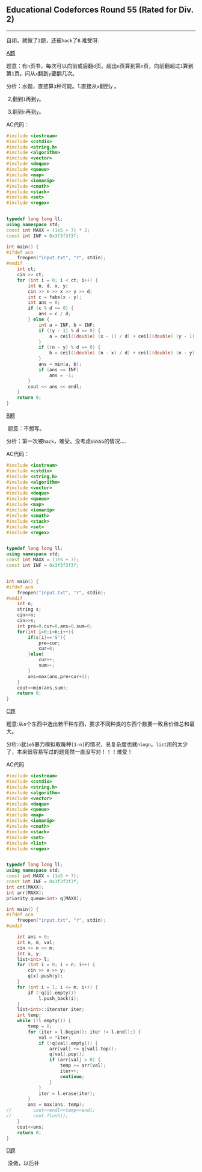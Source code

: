 ## Educational Codeforces Round 55 (Rated for Div. 2)

---

自闭，就做了`2`题，还被`hack`了`B`.难受呀.

[A题](codeforces.com/contest/1082)

​	题意：有`n`页书，每次可以向前或后翻`d`页。超出`n`页算到第`n`页，向前翻超过`1`算到第`1`页。问从`x`翻到`y`要翻几次。

​	分析：水题，直接算`3`种可能。1.直接从`x`翻到`y` 。

​							 2,翻到`1`再到`y`。

​							3.翻到`n`再到`y`。

AC代码：

```c++
#include <iostream>
#include <cstdio>
#include <string.h>
#include <algorithm>
#include <vector>
#include <deque>
#include <queue>
#include <map>
#include <iomanip>
#include <cmath>
#include <stack>
#include <set>
#include <regex>


typedef long long ll;
using namespace std;
const int MAXX = (1e5 + 7) * 2;
const int INF = 0x3f3f3f3f;

int main() {
#ifdef acm
    freopen("input.txt", "r", stdin);
#endif
    int ct;
    cin >> ct;
    for (int i = 0; i < ct; i++) {
        int n, d, x, y;
        cin >> n >> x >> y >> d;
        int c = fabs(x - y);
        int ans = 0;
        if (c % d == 0) {
            ans = c / d;
        } else {
            int a = INF, b = INF;
            if ((y - 1) % d == 0) {
                a = ceil((double) (x - 1) / d) + ceil((double) (y - 1) / d);
            }
            if ((n - y) % d == 0) {
                b = ceil((double) (n - x) / d) + ceil((double) (n - y) / d);
            }
            ans = min(a, b);
            if (ans == INF)
                ans = -1;
        }
        cout << ans << endl;
    }
    return 0;
}
```

[B题](http://codeforces.com/contest/1082/problem/B)

​	题意：不想写。

​	分析：第一次被`hack`，难受。没考虑`GGSSG`的情况....

AC代码：

```c++
#include <iostream>
#include <cstdio>
#include <string.h>
#include <algorithm>
#include <vector>
#include <deque>
#include <queue>
#include <map>
#include <iomanip>
#include <cmath>
#include <stack>
#include <set>
#include <regex>


typedef long long ll;
using namespace std;
const int MAXX = (1e5 + 7);
const int INF = 0x3f3f3f3f;


int main() {
#ifdef acm
    freopen("input.txt", "r", stdin);
#endif
    int n;
    string s;
    cin>>n;
    cin>>s;
    int pre=0,cur=0,ans=0,sum=0;
    for(int i=0;i<n;i++){
        if(s[i]=='S'){
            pre=cur;
            cur=0;
        }else{
            cur++;
            sum++;
        }
        ans=max(ans,pre+cur+1);
    }
    cout<<min(ans,sum);
    return 0;
}
```

[C题](http://codeforces.com/contest/1082/problem/C)

​	题意:从`n`个东西中选出若干种东西，要求不同种类的东西个数要一致且价值总和最大。

​	分析:`n`就`1e5`暴力模拟取每种`[1-n]`的情况，总复杂度也就`nlogn`。`list`用的太少了，本来很容易写过的题竟然一直没写对！！！难受！

AC代码

```c++
#include <iostream>
#include <cstdio>
#include <string.h>
#include <algorithm>
#include <vector>
#include <deque>
#include <queue>
#include <map>
#include <iomanip>
#include <cmath>
#include <stack>
#include <set>
#include <list>
#include <regex>


typedef long long ll;
using namespace std;
const int MAXX = (1e5 + 7);
const int INF = 0x3f3f3f3f;
int cnt[MAXX];
int arr[MAXX];
priority_queue<int> q[MAXX];

int main() {
#ifdef acm
    freopen("input.txt", "r", stdin);
#endif

    int ans = 0;
    int n, m, val;
    cin >> n >> m;
    int x, y;
    list<int> l;
    for (int i = 0; i < n; i++) {
        cin >> x >> y;
        q[x].push(y);
    }
    for (int i = 1; i <= m; i++) {
        if (!q[i].empty())
            l.push_back(i);
    }
    list<int>::iterator iter;
    int temp;
    while (!l.empty()) {
        temp = 0;
        for (iter = l.begin(); iter != l.end();) {
            val = *iter;
            if (!q[val].empty()) {
                arr[val] += q[val].top();
                q[val].pop();
                if (arr[val] > 0) {
                    temp += arr[val];
                    iter++;
                    continue;
                }
            }
            iter = l.erase(iter);
        }
        ans = max(ans, temp);
//        cout<<endl<<temp<<endl;
//        cout.flush();
    }
    cout<<ans;
    return 0;
}
```

[D题](http://codeforces.com/contest/1082/problem/D)

​	没做，以后补